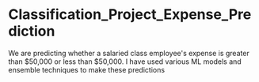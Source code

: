 # Classification_Project_Expense_Prediction
We are predicting whether a salaried class employee's expense is greater than $50,000 or less than $50,000. I have used various ML models and ensemble techniques to make these predictions
